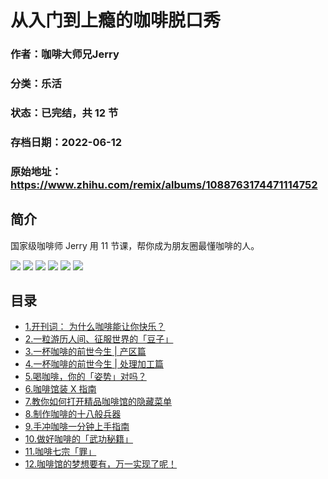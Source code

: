 # 从入门到上瘾的咖啡脱口秀

### 作者：咖啡大师兄Jerry

### 分类：乐活

### 状态：已完结，共 12 节

### 存档日期：2022-06-12

### 原始地址：https://www.zhihu.com/remix/albums/1088763174471114752


## 简介
国家级咖啡师 Jerry 用 11 节课，帮你成为朋友圈最懂咖啡的人。


![](https://pic4.zhimg.com/v2-e886148ddfde21ed18d374df6101b258.png)
![](https://pic2.zhimg.com/v2-5bfdbab1c83480ebda587ed9fa9247da.png)
![](https://pic4.zhimg.com/v2-87fccb4104dff46985e961cf3624cfb6.png)
![](https://pic2.zhimg.com/v2-c6f8ea3077f4c813bbcbde69ecc10cfe.png)
![](https://pic4.zhimg.com/v2-d11ebe2bfdab66525a8eac955fc06bd6.png)
![](https://pic2.zhimg.com/v2-cb7dca75b1e3b3c778c8aae2fe60790e.png)




## 目录
- [1.开刊词： 为什么咖啡能让你快乐？](1.开刊词：%20为什么咖啡能让你快乐？.md)
- [2.一粒游历人间、征服世界的「豆子」](2.一粒游历人间、征服世界的「豆子」.md)
- [3.一杯咖啡的前世今生 | 产区篇](3.一杯咖啡的前世今生%20|%20产区篇.md)
- [4.一杯咖啡的前世今生 | 处理加工篇](4.一杯咖啡的前世今生%20|%20处理加工篇.md)
- [5.喝咖啡，你的「姿势」对吗？](5.喝咖啡，你的「姿势」对吗？.md)
- [6.咖啡馆装 X 指南](6.咖啡馆装%20X%20指南.md)
- [7.教你如何打开精品咖啡馆的隐藏菜单](7.教你如何打开精品咖啡馆的隐藏菜单.md)
- [8.制作咖啡的十八般兵器](8.制作咖啡的十八般兵器.md)
- [9.手冲咖啡一分钟上手指南](9.手冲咖啡一分钟上手指南.md)
- [10.做好咖啡的「武功秘籍」](10.做好咖啡的「武功秘籍」.md)
- [11.咖啡七宗「罪」](11.咖啡七宗「罪」.md)
- [12.咖啡馆的梦想要有，万一实现了呢！](12.咖啡馆的梦想要有，万一实现了呢！.md)